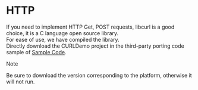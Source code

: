 # HTTP

If you need to implement HTTP Get, POST requests, libcurl is a good choice, it is a C language open source library.  
For ease of use, we have compiled the library.  
Directly download the CURLDemo project in the third-party porting code sample of [Sample Code](demo_download.md#demo_download).

> [!Note]
> Be sure to download the version corresponding to the platform, otherwise it will not run.